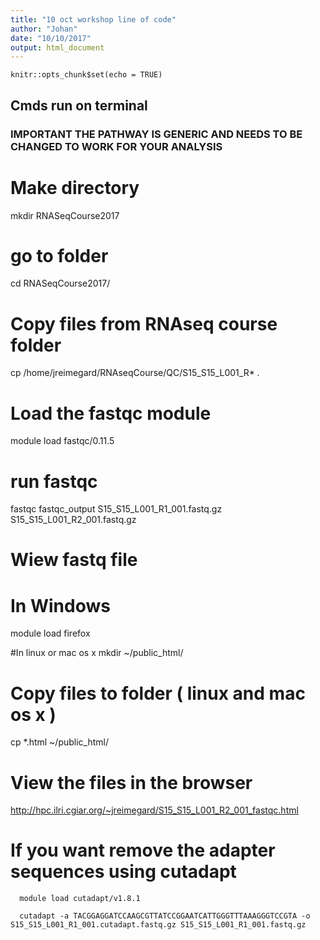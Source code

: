 ```yaml
---
title: "10 oct workshop line of code"
author: "Johan"
date: "10/10/2017"
output: html_document
---
```


```{r setup, include=FALSE}
knitr::opts_chunk$set(echo = TRUE)
```

## Cmds run on terminal



### IMPORTANT THE PATHWAY IS GENERIC AND NEEDS TO BE CHANGED TO WORK FOR YOUR ANALYSIS
  # Make directory 
  
  mkdir RNASeqCourse2017
  
  # go to folder 
  cd RNASeqCourse2017/

  # Copy files from RNAseq course folder
  cp /home/jreimegard/RNAseqCourse/QC/S15_S15_L001_R* .

  
  # Load the fastqc module
  module load fastqc/0.11.5
  
  # run fastqc
  fastqc  fastqc_output S15_S15_L001_R1_001.fastq.gz S15_S15_L001_R2_001.fastq.gz  

  # Wiew fastq file
  # In Windows 
  module load firefox
  
  #In linux or mac os x 
  mkdir ~/public_html/
  
  # Copy files to folder ( linux and mac os x )
  cp *.html ~/public_html/

  # View the files in the browser
  http://hpc.ilri.cgiar.org/~jreimegard/S15_S15_L001_R2_001_fastqc.html
  
  # If you want remove the adapter sequences using cutadapt
```  
  module load cutadapt/v1.8.1 
  
  cutadapt -a TACGGAGGATCCAAGCGTTATCCGGAATCATTGGGTTTAAAGGGTCCGTA -o S15_S15_L001_R1_001.cutadapt.fastq.gz S15_S15_L001_R1_001.fastq.gz 
```




